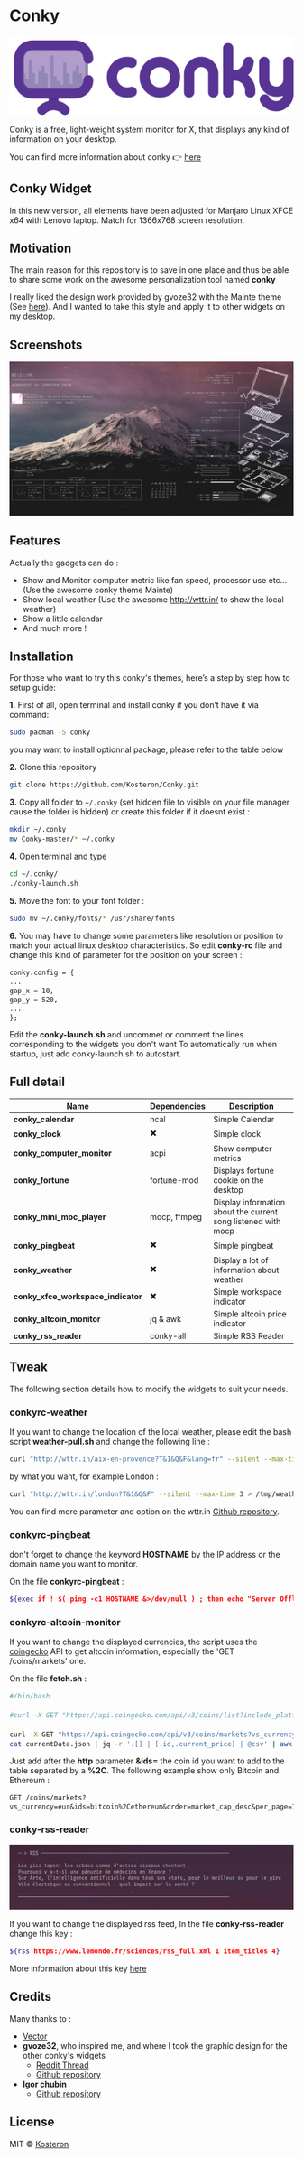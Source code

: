 # Conky

![Conky logo](conky-logotype.png)

Conky is a free, light-weight system monitor for X, that displays any kind of information on your desktop.

You can find more information about conky :point_right: [here](https://github.com/brndnmtthws/conky)

## Conky Widget

In this new version, all elements have been adjusted for Manjaro Linux XFCE x64 with Lenovo laptop. Match for 1366x768 screen resolution.

## Motivation
The main reason for this repository is to save in one place and thus be able to share some work on the awesome personalization tool named **conky**

I really liked the design work provided by gvoze32 with the Mainte theme (See [here](https://github.com/gvoze32/Mainte)). And I wanted to take this style and apply it to other widgets on my desktop.

## Screenshots
![preview](preview.png)

## Features
Actually the gadgets can do :

- Show and Monitor computer metric like fan speed, processor use etc... (Use the awesome conky theme Mainte)
- Show local weather (Use the awesome http://wttr.in/ to show the local weather)
- Show a little calendar
- And much more !

## Installation

For those who want to try this conky's themes, here’s a step by step how to setup guide:

**1.** First of all, open terminal and install conky if you don’t have it via command:

```bash
sudo pacman -S conky
```

you may want to install optionnal package, please refer to the table below

**2.** Clone this repository
```bash
git clone https://github.com/Kosteron/Conky.git
```

**3.** Copy all folder to `~/.conky` (set hidden file to visible on your file manager cause the folder is hidden) or create this folder if it doesnt exist :
```bash
mkdir ~/.conky
mv Conky-master/* ~/.conky
```

**4.** Open terminal and type
```bash
cd ~/.conky/
./conky-launch.sh
```

**5.** Move the font to your font folder :
```bash
sudo mv ~/.conky/fonts/* /usr/share/fonts
```

**6.** You may have to change some parameters like resolution or position to match your actual linux desktop characteristics.
So edit **conky-rc** file and change this kind of parameter for the position on your screen :
```
conky.config = {
...
gap_x = 10,
gap_y = 520,
...
};
```

Edit the **conky-launch.sh** and uncommet or comment the lines corresponding to the widgets you don't want
To automatically run when startup, just add conky-launch.sh to autostart.

## Full detail

|Name|Dependencies|Description|
|----|----|----|
| **conky_calendar** | ncal | Simple Calendar |
| **conky_clock** | :heavy_multiplication_x: | Simple clock |
| **conky_computer_monitor** | acpi | Show computer metrics |
| **conky_fortune** | fortune-mod | Displays fortune cookie on the desktop |
| **conky_mini_moc_player** | mocp, ffmpeg | Display information about the current song listened with mocp |
| **conky_pingbeat** | :heavy_multiplication_x: | Simple pingbeat |
| **conky_weather** | :heavy_multiplication_x: | Display a lot of information about weather |
| **conky_xfce_workspace_indicator** | :heavy_multiplication_x: | Simple workspace indicator |
| **conky_altcoin_monitor** | jq & awk | Simple altcoin price indicator |
| **conky_rss_reader** | conky-all | Simple RSS Reader |

## Tweak

The following section details how to modify the widgets to suit your needs.

### conkyrc-weather

If you want to change the location of the local weather, please edit the bash script **weather-pull.sh** and change the following line :
```bash
curl "http://wttr.in/aix-en-provence?T&1&Q&F&lang=fr" --silent --max-time 3 > /tmp/weather.tmp
```
by what you want, for example London : 
```bash
curl "http://wttr.in/london?T&1&Q&F" --silent --max-time 3 > /tmp/weather.tmp
```
You can find more parameter and option on the wttr.in [Github repository](https://github.com/chubin/wttr.in).

### conkyrc-pingbeat

don't forget to change the keyword **HOSTNAME** by the IP address or the domain name you want to monitor.

On the file **conkyrc-pingbeat** :
```bash
${exec if ! $( ping -c1 HOSTNAME &>/dev/null ) ; then echo "Server Offline - `date`" ; else echo "Server Online - `date`" ; fi }
```

### conkyrc-altcoin-monitor

If you want to change the displayed currencies, the script uses the [coingecko](https://www.coingecko.com/en/api#explore-api) API to get altcoin information, especially the 'GET /coins/markets' one.

On the file **fetch.sh** :
```bash
#/bin/bash

#curl -X GET "https://api.coingecko.com/api/v3/coins/list?include_platform=false" -H  "accept: application/json" > list.json

curl -X GET "https://api.coingecko.com/api/v3/coins/markets?vs_currency=eur&ids=bitcoin%2Cethereum%2Cripple%2Cpolkadot%2Cpax-gold&order=market_cap_desc&per_page=100&page=1&sparkline=false" -H  "accept: application/json" -o currentData.json
cat currentData.json | jq -r '.[] | [.id,.current_price] | @csv' | awk -v FS="," 'BEGIN{print "Name\t\tCurrent Price";print "────────────────────────"}{printf "%s\t%s€%s",$1,$2,ORS}'
```

Just add after the **http** parameter **&ids=** the coin id you want to add to the table separated by a **%2C**. The following example show only Bitcoin and Ethereum :

```
GET /coins/markets?vs_currency=eur&ids=bitcoin%2Cethereum&order=market_cap_desc&per_page=100&page=1&sparkline=false
```

### conky-rss-reader

![preview](conky_rss_reader/conkyrc-rss-reader.png)

If you want to change the displayed rss feed, In the file **conky-rss-reader** change this key :
```bash
${rss https://www.lemonde.fr/sciences/rss_full.xml 1 item_titles 4}
```
More information about this key [here](https://conky.cc/variables#rss)

## Credits
Many thanks to :

- [Vector](https://www.reddit.com/r/thinkpad/search/?q=exploded%20wallpaper&restrict_sr=1)
- **gvoze32**, who inspired me, and where I took the graphic design for the other conky's widgets
	- [Reddit Thread](https://www.reddit.com/r/unixporn/comments/e49pgl/oc_mainte_a_simple_and_functional_conky_theme/)
	- [Github repository](https://github.com/gvoze32/Mainte)
- **Igor chubin**
	- [Github repository](https://github.com/chubin/wttr.in)

## License
MIT © [Kosteron]()